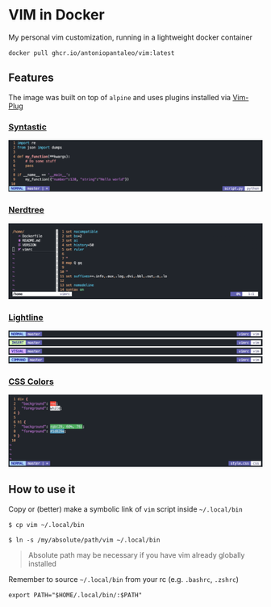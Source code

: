# VIM in Docker

 My personal vim customization, running in a lightweight docker container
 
 ```
 docker pull ghcr.io/antoniopantaleo/vim:latest
 ```

## Features

The image was built on top of `alpine` and uses plugins installed via [Vim-Plug](https://github.com/junegunn/vim-plug)

### [Syntastic](https://github.com/scrooloose/syntastic)

![Syntastic](assets/syntastic.png)

### [Nerdtree](https://github.com/scrooloose/nerdtree)

![Nerdtree](assets/nerdtree.png)

### [Lightline](https://github.com/itchyny/lightline.vim)

![Lightline Normal](assets/lightline_normal.png)
![Lightline Insert](assets/lightline_insert.png)
![Lightline Visual](assets/lightline_visual.png)
![Lightline Command](assets/lightline_command.png)

### [CSS Colors](https://github.com/ap/vim-css-color)

![CSS Colors](assets/css-colors.png)

## How to use it

Copy or (better) make a symbolic link of `vim` script inside `~/.local/bin`

```
$ cp vim ~/.local/bin
```

```
$ ln -s /my/absolute/path/vim ~/.local/bin
```
> Absolute path may be necessary if you have vim already globally installed

Remember to source `~/.local/bin` from your rc (e.g. `.bashrc`, `.zshrc`)
```
export PATH="$HOME/.local/bin/:$PATH"
```

